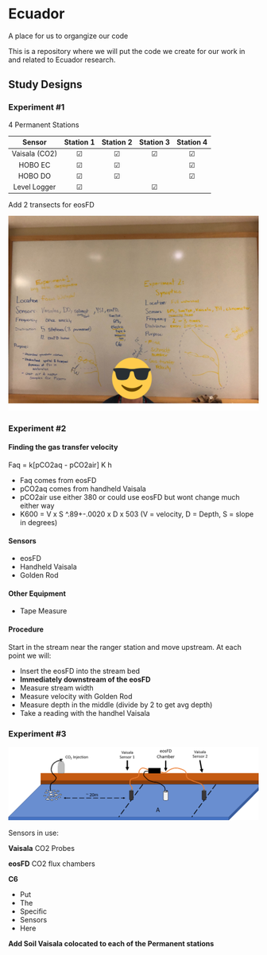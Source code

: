 

# Ecuador
A place for us to organgize our code

This is a repository where we will put the code we create for our work in and related to Ecuador research.

## Study Designs

### Experiment #1
4 Permanent Stations

| Sensor        | Station 1 | Station 2 | Station 3 | Station 4 |
| :-----------: |:---------:| :--------:| :--------:| :-------: |
| Vaisala (CO2) | &#9745;   | &#9745;   | &#9745;   | &#9745;   |
| HOBO EC       | &#9745;   |   &#9745; |           | &#9745;   |
| HOBO DO       | &#9745;   | &#9745;   |           | &#9745;   |
| Level Logger  | &#9745;   |           | &#9745;   |           |

Add 2 transects for eosFD

![Whiteboard](https://github.com/ARMurray/Ecuador/blob/master/images/Experiment_1_2.png "Experiments 1 & 2")


### Experiment #2
#### Finding the gas transfer velocity

Faq = k[pCO2aq - pCO2air] K h

+ Faq comes from eosFD
+ pCO2aq comes from handheld Vaisala
+ pCO2air use either 380 or could use eosFD but wont change much either way
+ K600 = V x S ^.89+-.0020 x D x 503    (V = velocity, D = Depth, S = slope in degrees)

#### Sensors
+ eosFD
+ Handheld Vaisala
+ Golden Rod

#### Other Equipment
+ Tape Measure

#### Procedure
Start in the stream near the ranger station and move upstream. At each point we will:
+ Insert the eosFD into the stream bed
+ **Immediately downstream of the eosFD**
+ Measure stream width
+ Measure velocity with Golden Rod
+ Measure depth in the middle (divide by 2 to get avg depth)
+ Take a reading with the handhel Vaisala




### Experiment #3
![alt text](https://github.com/ARMurray/Ecuador/blob/master/images/VasialaXeosFD.png "Flux Experimental Design")

Sensors in use:

**Vaisala** CO2 Probes

**eosFD** CO2 flux chambers

**C6**
+ Put
+ The
+ Specific
+ Sensors
+ Here



**Add Soil Vaisala colocated to each of the Permanent stations**
